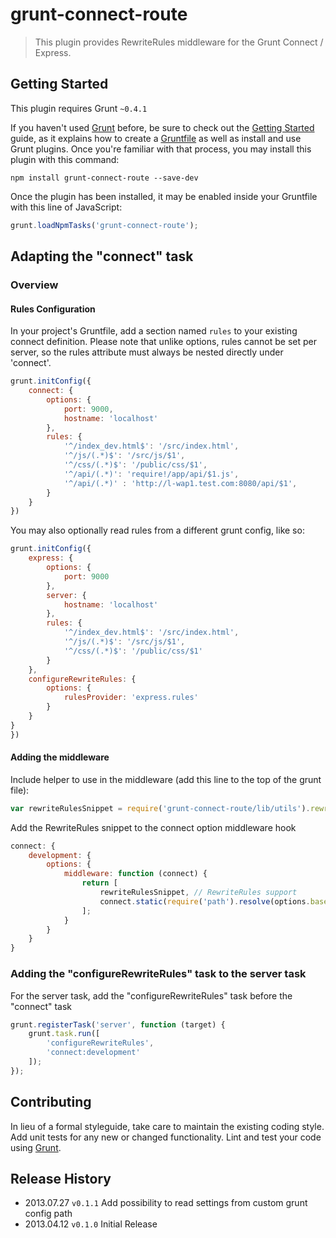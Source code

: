 # grunt-connect-route

> This plugin provides RewriteRules middleware for the Grunt Connect / Express.

## Getting Started
This plugin requires Grunt `~0.4.1`

If you haven't used [Grunt](http://gruntjs.com/) before, be sure to check out the [Getting Started](http://gruntjs.com/getting-started) guide, as it explains how to create a [Gruntfile](http://gruntjs.com/sample-gruntfile) as well as install and use Grunt plugins. Once you're familiar with that process, you may install this plugin with this command:

```shell
npm install grunt-connect-route --save-dev
```

Once the plugin has been installed, it may be enabled inside your Gruntfile with this line of JavaScript:

```js
grunt.loadNpmTasks('grunt-connect-route');
```

## Adapting the "connect" task

### Overview

#### Rules Configuration
In your project's Gruntfile, add a section named `rules` to your existing connect definition.
Please note that unlike options, rules cannot be set per server, so the rules attribute must always
be nested directly under 'connect'.

```js
grunt.initConfig({
    connect: {
        options: {
            port: 9000,
            hostname: 'localhost'
        },
        rules: {
            '^/index_dev.html$': '/src/index.html',
            '^/js/(.*)$': '/src/js/$1',
            '^/css/(.*)$': '/public/css/$1',
			'^/api/(.*)': 'require!/app/api/$1.js',
			'^/api/(.*)' : 'http://l-wap1.test.com:8080/api/$1',
        }
    }
})
```

You may also optionally read rules from a different grunt config, like so:

```js
grunt.initConfig({
    express: {
        options: {
            port: 9000
        },
        server: {
            hostname: 'localhost'
        },
        rules: {
            '^/index_dev.html$': '/src/index.html',
            '^/js/(.*)$': '/src/js/$1',
            '^/css/(.*)$': '/public/css/$1'
        }
    },
    configureRewriteRules: {
        options: {
            rulesProvider: 'express.rules'
        }
    }
}
})
```

#### Adding the middleware
Include helper to use in the middleware (add this line to the top of the grunt file):
```js
var rewriteRulesSnippet = require('grunt-connect-route/lib/utils').rewriteRequest;
```

Add the RewriteRules snippet to the connect option middleware hook
```js
connect: {
    development: {
        options: {
            middleware: function (connect) {
                return [
                    rewriteRulesSnippet, // RewriteRules support
                    connect.static(require('path').resolve(options.base)) // mount filesystem
                ];
            }
        }
    }
}
```

### Adding the "configureRewriteRules" task to the server task
For the server task, add the "configureRewriteRules" task before the "connect" task
```js
grunt.registerTask('server', function (target) {
    grunt.task.run([
        'configureRewriteRules',
        'connect:development'
    ]);
});
```

## Contributing
In lieu of a formal styleguide, take care to maintain the existing coding style. Add unit tests for any new or changed functionality. Lint and test your code using [Grunt](http://gruntjs.com/).

## Release History
* 2013.07.27 `v0.1.1` Add possibility to read settings from custom grunt config path
* 2013.04.12 `v0.1.0` Initial Release
